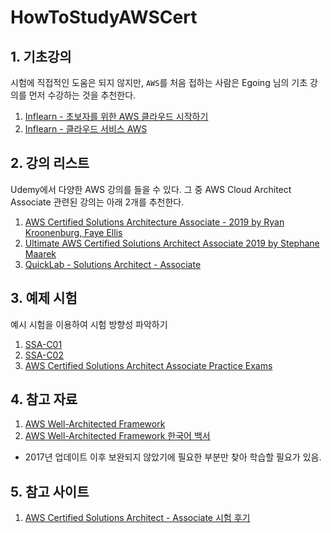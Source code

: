 # HowToStudyAWSCert

## 1. 기초강의

시험에 직접적인 도움은 되지 않지만, `AWS`를 처음 접하는 사람은 Egoing 님의 기초 강의를 먼저 수강하는 것을 추천한다.

1. [Inflearn - 초보자를 위한 AWS 클라우드 시작하기](https://www.inflearn.com/course/aws-%ED%81%B4%EB%9D%BC%EC%9A%B0%EB%93%9C-%EC%8B%9C%EC%9E%91%ED%95%98%EA%B8%B0)
2. [Inflearn - 클라우드 서비스 AWS](https://www.inflearn.com/course/aws-2/dashboard)


## 2. 강의 리스트
Udemy에서 다양한 AWS 강의를 들을 수 있다. 그 중 AWS Cloud Architect Associate 관련된 강의는 아래 2개를 추천한다.

1. [AWS Certified Solutions Architecture Associate - 2019 by Ryan Kroonenburg, Faye Ellis](https://www.udemy.com/course/aws-certified-solutions-architect-associate-amazon-practice-exams-saa-c02/?utm_source=adwords&utm_medium=udemyads&utm_campaign=LongTail_la.EN_cc.ROW&utm_content=deal4584&utm_term=_._ag_77879423894_._ad_386759469007_._kw__._de_c_._dm__._pl__._ti_dsa-1007766171032_._li_1009893_._pd__._&matchtype=b&gclid=Cj0KCQjwmdzzBRC7ARIsANdqRRljmPuhHaZTshR6kdxRMKYmT9EjfNrOpjeZErSHueaszBsjzHhHShkaAnj2EALw_wcB)
2. [Ultimate AWS Certified Solutions Architect Associate 2019 by Stephane Maarek](https://www.udemy.com/course/aws-solution-architect-associate/?utm_source=adwords&utm_medium=udemyads&utm_campaign=LongTail_la.EN_cc.ROW&utm_content=deal4584&utm_term=_._ag_77879423894_._ad_386759469007_._kw__._de_c_._dm__._pl__._ti_dsa-1007766171032_._li_1009893_._pd__._&matchtype=b&gclid=Cj0KCQjwmdzzBRC7ARIsANdqRRmvX1r5rUQxx3h8o5BUJ0DWpQMtyXt-hv_PVuic92XbaM8lfDk67C4aAlWvEALw_wcB)
3. [QuickLab - Solutions Architect - Associate](https://www.qwiklabs.com/quests/10?catalog_rank=%7B%22rank%22%3A9%2C%22num_filters%22%3A0%2C%22has_search%22%3Atrue%7D&locale=ko&search_id=3368664)

## 3. 예제 시험 

예시 시험을 이용하여 시험 방향성 파악하기

1. [SSA-C01](https://d1.awsstatic.com/training-and-certification/docs/AWS_Certified_Solutions_Architect_Associate_Sample_Questions.pdf)
2. [SSA-C02](https://d1.awsstatic.com/training-and-certification/docs-sa-assoc/AWS-Certified-Solutions-Architect-Associate_Sample-Questions_v4.1_FINAL.pdf)
3. [AWS Certified Solutions Architect Associate Practice Exams](https://www.udemy.com/course/aws-certified-solutions-architect-associate-amazon-practice-exams-saa-c02/?utm_source=adwords&utm_medium=udemyads&utm_campaign=LongTail_la.EN_cc.ROW&utm_content=deal4584&utm_term=_._ag_77879423894_._ad_386759469007_._kw__._de_c_._dm__._pl__._ti_dsa-1007766171032_._li_1009893_._pd__._&matchtype=b&gclid=Cj0KCQjwmdzzBRC7ARIsANdqRRmpij-kPSSoydXVy911Ku2JR-jmYzvcvDpdWBfqdQDCVKMMGVz-VlsaAjGWEALw_wcB)

## 4. 참고 자료

1. [AWS Well-Architected Framework](https://d1.awsstatic.com/whitepapers/architecture/AWS_Well-Architected_Framework.pdf)
2. [AWS Well-Architected Framework 한국어 백서](https://aws.amazon.com/ko/blogs/korea/aws-well-architected-framework-in-korean/)
  - 2017년 업데이트 이후 보완되지 않았기에 필요한 부분만 찾아 학습할 필요가 있음.


## 5. 참고 사이트
1. [AWS Certified Solutions Architect - Associate 시험 후기](https://browndwarf.tistory.com/42)
